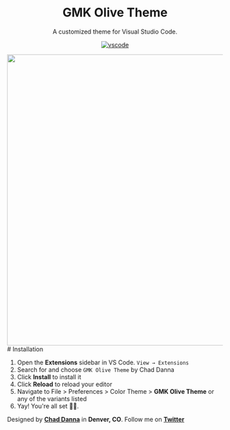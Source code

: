 <div align="center">

# GMK Olive Theme

A customized theme for Visual Studio Code.

[![vscode](https://img.shields.io/badge/vscode-v1.41+-373277.svg?style=for-the-badge)](https://code.visualstudio.com/updates/v1_41)

<img src="https://imgur.com/faPpUQS.jpg" width="680">

</div>
# Installation

1. Open the **Extensions** sidebar in VS Code. `View → Extensions`
2. Search for and choose `GMK Olive Theme` by Chad Danna
3. Click **Install** to install it
4. Click **Reload** to reload your editor
5. Navigate to File > Preferences > Color Theme > **GMK Olive Theme** or any of the variants listed
6. Yay! You're all set 🎉🎉.

Designed by **[Chad Danna](https://github.com/chaddanna)** in **Denver, CO**.
Follow me on **[Twitter](https://twitter.com/chaddanna)**
